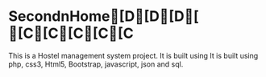 # SecondnHome[D[D[D[ [C[C[C[C[C
 	
This is a Hostel management system project. It is built using
	It is built using php, css3, Html5, Bootstrap, javascript, json and sql. 
